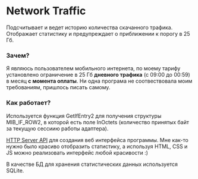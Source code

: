 Network Traffic
===

Подсчитывает и ведет историю количества скачанного трафика. 
Отображает статистику и предупреждает о приближении к порогу в 25 Гб.

### Зачем?

Я являюсь пользователем мобильного интернета, по моему тарифу установлено ограничение в 25 Гб **дневного трафика** (с 09:00 до 00:59) в месяц **с момента оплаты**.
Ни одна програма не соотвествовала моим требованиям, пришлось писать самому.

### Как работает?

Используется функция GetIfEntry2 для получения структуры MIB_IF_ROW2, в которой есть поле InOctets (количество принятых байт за текущую сессиию работы адаптера).

[HTTP Server API](http://msdn.microsoft.com/en-us/library/windows/desktop/aa364510(v=vs.85).aspx) для создания веб интерфейса программы. Мне как-то нужно было красиво отобразить статистику, а используя HTML, CSS и JS можно реализовать интерфейс любой красивости :)

В качестве БД для хранения статистических данных используется SQLite.
